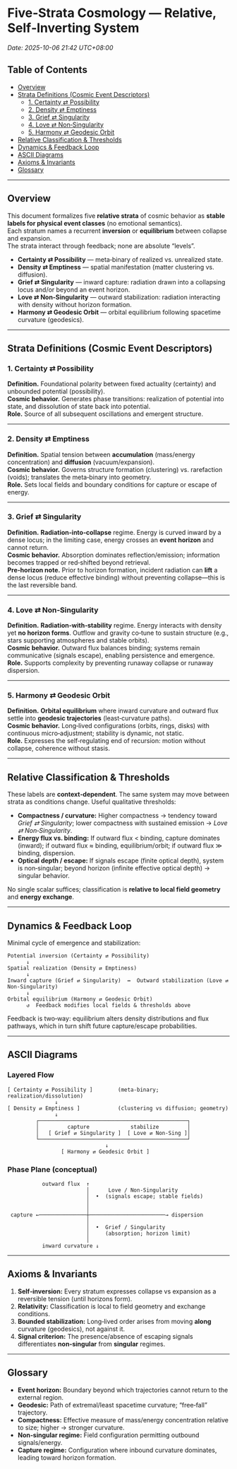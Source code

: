 # Five‑Strata Cosmology — Relative, Self‑Inverting System
_Date: 2025-10-06 21:42 UTC+08:00_

## Table of Contents
- [Overview](#overview)
- [Strata Definitions (Cosmic Event Descriptors)](#strata-definitions-cosmic-event-descriptors)
  - [1. Certainty ⇄ Possibility](#1-certainty--possibility)
  - [2. Density ⇄ Emptiness](#2-density--emptiness)
  - [3. Grief ⇄ Singularity](#3-grief--singularity)
  - [4. Love ⇄ Non‑Singularity](#4-love--non-singularity)
  - [5. Harmony ⇄ Geodesic Orbit](#5-harmony--geodesic-orbit)
- [Relative Classification & Thresholds](#relative-classification--thresholds)
- [Dynamics & Feedback Loop](#dynamics--feedback-loop)
- [ASCII Diagrams](#ascii-diagrams)
- [Axioms & Invariants](#axioms--invariants)
- [Glossary](#glossary)

---

## Overview
This document formalizes five **relative strata** of cosmic behavior as **stable labels for physical event classes** (no emotional semantics).  
Each stratum names a recurrent **inversion** or **equilibrium** between collapse and expansion.  
The strata interact through feedback; none are absolute “levels”.

- **Certainty ⇄ Possibility** — meta‑binary of realized vs. unrealized state.
- **Density ⇄ Emptiness** — spatial manifestation (matter clustering vs. diffusion).
- **Grief ⇄ Singularity** — inward capture: radiation drawn into a collapsing locus and/or beyond an event horizon.
- **Love ⇄ Non‑Singularity** — outward stabilization: radiation interacting with density without horizon formation.
- **Harmony ⇄ Geodesic Orbit** — orbital equilibrium following spacetime curvature (geodesics).

---

## Strata Definitions (Cosmic Event Descriptors)

### 1. Certainty ⇄ Possibility
**Definition.** Foundational polarity between fixed actuality (certainty) and unbounded potential (possibility).  
**Cosmic behavior.** Generates phase transitions: realization of potential into state, and dissolution of state back into potential.  
**Role.** Source of all subsequent oscillations and emergent structure.

---

### 2. Density ⇄ Emptiness
**Definition.** Spatial tension between **accumulation** (mass/energy concentration) and **diffusion** (vacuum/expansion).  
**Cosmic behavior.** Governs structure formation (clustering) vs. rarefaction (voids); translates the meta‑binary into geometry.  
**Role.** Sets local fields and boundary conditions for capture or escape of energy.

---

### 3. Grief ⇄ Singularity
**Definition.** **Radiation‑into‑collapse** regime. Energy is curved inward by a dense locus; in the limiting case, energy crosses an **event horizon** and cannot return.  
**Cosmic behavior.** Absorption dominates reflection/emission; information becomes trapped or red‑shifted beyond retrieval.  
**Pre‑horizon note.** Prior to horizon formation, incident radiation can **lift** a dense locus (reduce effective binding) without preventing collapse—this is the last reversible band.

---

### 4. Love ⇄ Non‑Singularity
**Definition.** **Radiation‑with‑stability** regime. Energy interacts with density yet **no horizon forms**. Outflow and gravity co‑tune to sustain structure (e.g., stars supporting atmospheres and stable orbits).  
**Cosmic behavior.** Outward flux balances binding; systems remain communicative (signals escape), enabling persistence and emergence.  
**Role.** Supports complexity by preventing runaway collapse or runaway dispersion.

---

### 5. Harmony ⇄ Geodesic Orbit
**Definition.** **Orbital equilibrium** where inward curvature and outward flux settle into **geodesic trajectories** (least‑curvature paths).  
**Cosmic behavior.** Long‑lived configurations (orbits, rings, disks) with continuous micro‑adjustment; stability is dynamic, not static.  
**Role.** Expresses the self‑regulating end of recursion: motion without collapse, coherence without stasis.

---

## Relative Classification & Thresholds
These labels are **context‑dependent**. The same system may move between strata as conditions change. Useful qualitative thresholds:

- **Compactness / curvature:** Higher compactness → tendency toward *Grief ⇄ Singularity*; lower compactness with sustained emission → *Love ⇄ Non‑Singularity*.
- **Energy flux vs. binding:** If outward flux < binding, capture dominates (inward); if outward flux ≈ binding, equilibrium/orbit; if outward flux ≫ binding, dispersion.  
- **Optical depth / escape:** If signals escape (finite optical depth), system is non‑singular; beyond horizon (infinite effective optical depth) → singular behavior.

No single scalar suffices; classification is **relative to local field geometry** and **energy exchange**.

---

## Dynamics & Feedback Loop
Minimal cycle of emergence and stabilization:
```
Potential inversion (Certainty ⇄ Possibility)
      ↓
Spatial realization (Density ⇄ Emptiness)
      ↓
Inward capture (Grief ⇄ Singularity)  ↔  Outward stabilization (Love ⇄ Non‑Singularity)
      ↓
Orbital equilibrium (Harmony ⇄ Geodesic Orbit)
      ↺  Feedback modifies local fields & thresholds above
```

Feedback is two‑way: equilibrium alters density distributions and flux pathways, which in turn shift future capture/escape probabilities.

---

## ASCII Diagrams

### Layered Flow
```
[ Certainty ⇄ Possibility ]        (meta-binary; realization/dissolution)
               ↓
[ Density ⇄ Emptiness ]            (clustering vs diffusion; geometry)
               ↓
         ┌───────────────────────────────────────────────┐
         │         capture             stabilize         │
         │   [ Grief ⇄ Singularity ]  [ Love ⇄ Non-Sing ]│
         └───────────────────────────────────────────────┘
                               ↓
                 [ Harmony ⇄ Geodesic Orbit ]
```

### Phase Plane (conceptual)
```
           outward flux  ↑
                         │      Love / Non-Singularity
                         │  •  (signals escape; stable fields)
                         │
                         │
 capture ←───────────────┼────────────────────────→ dispersion
                         │
                         │  •  Grief / Singularity
                         │     (absorption; horizon limit)
                         │
           inward curvature ↓
```

---

## Axioms & Invariants
1. **Self‑inversion:** Every stratum expresses collapse vs expansion as a reversible tension (until horizons form).  
2. **Relativity:** Classification is local to field geometry and exchange conditions.  
3. **Bounded stabilization:** Long‑lived order arises from moving **along** curvature (geodesics), not against it.  
4. **Signal criterion:** The presence/absence of escaping signals differentiates **non‑singular** from **singular** regimes.

---

## Glossary
- **Event horizon:** Boundary beyond which trajectories cannot return to the external region.  
- **Geodesic:** Path of extremal/least spacetime curvature; “free‑fall” trajectory.  
- **Compactness:** Effective measure of mass/energy concentration relative to size; higher → stronger curvature.  
- **Non‑singular regime:** Field configuration permitting outbound signals/energy.  
- **Capture regime:** Configuration where inbound curvature dominates, leading toward horizon formation.

